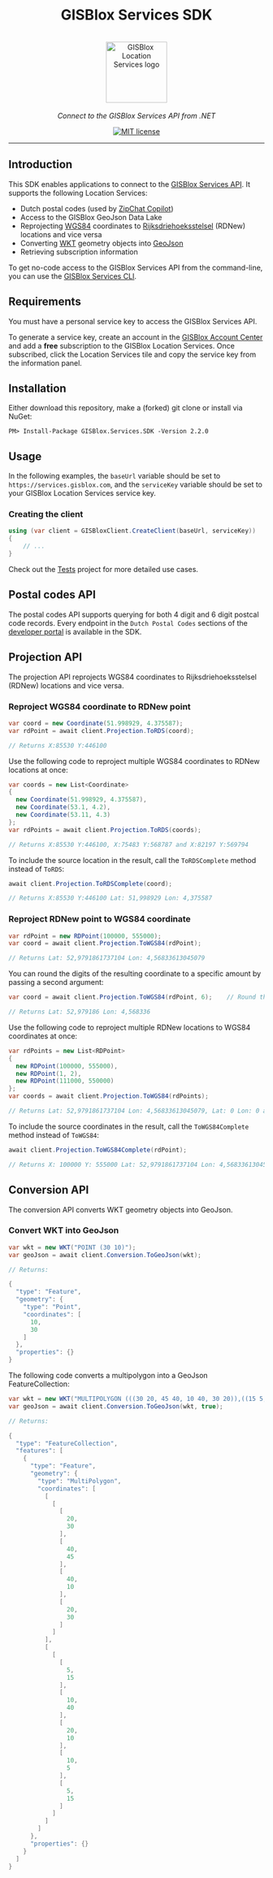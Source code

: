 <h1 align="center">GISBlox Services SDK</h1>

<p align="center">
  <br>
  <img src="GBLS.png" alt="GISBlox Location Services logo" width="120px" height="120px"/>
  <br><br>
  <i>Connect to the GISBlox Services API from .NET</i>
  <br>
</p>

<p align="center">  
  <a href="https://github.com/GISBlox/gisblox-services-sdk/blob/main/LICENSE">
    <img src="https://img.shields.io/github/license/GISBlox/gisblox-services-sdk" alt="MIT license" />
  </a>
</p>

<hr>

## Introduction

This SDK enables applications to connect to the [GISBlox Services API](https://services.gisblox.com/). It supports the following Location Services:
* Dutch postal codes (used by [ZipChat Copilot](https://www.gisblox.com/zipchat-copilot))
* Access to the GISBlox GeoJson Data Lake
* Reprojecting [WGS84](https://en.wikipedia.org/wiki/World_Geodetic_System#WGS84) coordinates to [Rijksdriehoeksstelsel](https://nl.wikipedia.org/wiki/Rijksdriehoeksco%C3%B6rdinaten) (RDNew) locations and vice versa
* Converting [WKT](https://en.wikipedia.org/wiki/Well-known_text_representation_of_geometry) geometry objects into [GeoJson](https://en.wikipedia.org/wiki/GeoJSON)
* Retrieving subscription information

To get no-code access to the GISBlox Services API from the command-line, you can use the [GISBlox Services CLI](https://github.com/GISBlox/gisblox-services-cli).

## Requirements
You must have a personal service key to access the GISBlox Services API.

To generate a service key, create an account in the [GISBlox Account Center](https://account.gisblox.com/) and add a **free** subscription to the GISBlox Location Services. Once subscribed, click the Location Services tile and copy the service key from the information panel.

## Installation
Either download this repository, make a (forked) git clone or install via NuGet:

```
PM> Install-Package GISBlox.Services.SDK -Version 2.2.0
```

## Usage

In the following examples, the ```baseUrl``` variable should be set to `https://services.gisblox.com`, and the ```serviceKey``` variable should be set to your GISBlox Location Services service key.

### Creating the client

```cs
using (var client = GISBloxClient.CreateClient(baseUrl, serviceKey))
{
    // ...
}

```

Check out the [Tests](/GISBlox.Services.SDK/GISBlox.Services.SDK.Tests) project for more detailed use cases.

## Postal codes API
The postal codes API supports querying for both 4 digit and 6 digit postcal code records. Every endpoint in the ```Dutch Postal Codes``` sections of the [developer portal](https://services.gisblox.com/) is available in the SDK.

## Projection API
The projection API reprojects WGS84 coordinates to Rijksdriehoeksstelsel (RDNew) locations and vice versa.

### Reproject WGS84 coordinate to RDNew point

```cs
var coord = new Coordinate(51.998929, 4.375587);         
var rdPoint = await client.Projection.ToRDS(coord);

// Returns X:85530 Y:446100
```

Use the following code to reproject multiple WGS84 coordinates to RDNew locations at once:

```cs
var coords = new List<Coordinate>
{
  new Coordinate(51.998929, 4.375587),
  new Coordinate(53.1, 4.2),
  new Coordinate(53.11, 4.3)
};
var rdPoints = await client.Projection.ToRDS(coords);

// Returns X:85530 Y:446100, X:75483 Y:568787 and X:82197 Y:569794
```
To include the source location in the result, call the ```ToRDSComplete``` method instead of ```ToRDS```:

```cs
await client.Projection.ToRDSComplete(coord);

// Returns X:85530 Y:446100 Lat: 51,998929 Lon: 4,375587
```

### Reproject RDNew point to WGS84 coordinate

```cs
var rdPoint = new RDPoint(100000, 555000);         
var coord = await client.Projection.ToWGS84(rdPoint);

// Returns Lat: 52,9791861737104 Lon: 4,56833613045079
```

You can round the digits of the resulting coordinate to a specific amount by passing a second argument:

```cs
var coord = await client.Projection.ToWGS84(rdPoint, 6);    // Round the coordinate to 6 digits

// Returns Lat: 52,979186 Lon: 4,568336
```

Use the following code to reproject multiple RDNew locations to WGS84 coordinates at once:

```cs
var rdPoints = new List<RDPoint>
{
  new RDPoint(100000, 555000),
  new RDPoint(1, 2),
  new RDPoint(111000, 550000)
};
var coords = await client.Projection.ToWGS84(rdPoints);

// Returns Lat: 52,9791861737104 Lon: 4,56833613045079, Lat: 0 Lon: 0 and Lat: 52.93526683092437 Lon: 4.7327735938900535
```

To include the source coordinates in the result, call the ```ToWGS84Complete``` method instead of ```ToWGS84```:

```cs
await client.Projection.ToWGS84Complete(rdPoint);

// Returns X: 100000 Y: 555000 Lat: 52,9791861737104 Lon: 4,56833613045079
```

## Conversion API
The conversion API converts WKT geometry objects into GeoJson.

### Convert WKT into GeoJson

```cs
var wkt = new WKT("POINT (30 10)");
var geoJson = await client.Conversion.ToGeoJson(wkt);

// Returns:

{
  "type": "Feature",
  "geometry": {
    "type": "Point",
    "coordinates": [
      10,
      30
    ]
  },
  "properties": {}
}
```

The following code converts a multipolygon into a GeoJson FeatureCollection:

```cs
var wkt = new WKT("MULTIPOLYGON (((30 20, 45 40, 10 40, 30 20)),((15 5, 40 10, 10 20, 5 10, 15 5)))");
var geoJson = await client.Conversion.ToGeoJson(wkt, true);

// Returns:

{
  "type": "FeatureCollection",
  "features": [
    {
      "type": "Feature",
      "geometry": {
        "type": "MultiPolygon",
        "coordinates": [
          [
            [
              [
                20,
                30
              ],
              [
                40,
                45
              ],
              [
                40,
                10
              ],
              [
                20,
                30
              ]
            ]
          ],
          [
            [
              [
                5,
                15
              ],
              [
                10,
                40
              ],
              [
                20,
                10
              ],
              [
                10,
                5
              ],
              [
                5,
                15
              ]
            ]
          ]
        ]
      },
      "properties": {}
    }
  ]
}
```
